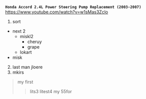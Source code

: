 



**`Honda Accord 2.4L Power Steering Pump Replacement (2003-2007)`**  
https://www.youtube.com/watch?v=w1sMas3Zclo   


1. sort
  * next 2
    - miskl2 
      * cheruy
      * grape
    - lokart 
  * misk
2. last man
jloere 
3. mkirs

> my first
>> lits3
>> litest4
> my 55for 
